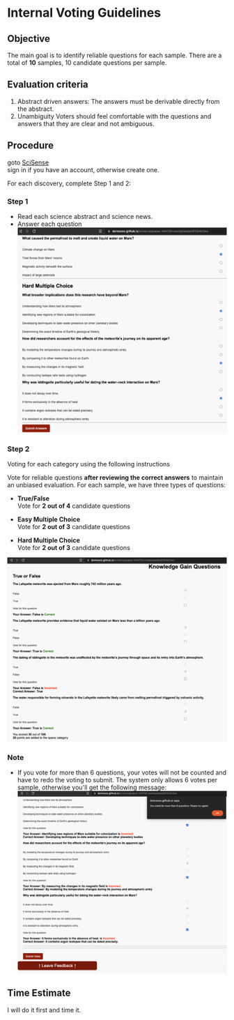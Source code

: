 # Internal Voting Guidelines

## Objective 
The main goal is to identify reliable questions for each sample. There are a total of **10** samples, 10 candidate questions per sample. 

## Evaluation criteria
1. Abstract driven answers:
  The answers must be derivable directly from the abstract.
2. Unambiguity
  Voters should feel comfortable with the questions and answers that they are clear and not ambiguous. 

## Procedure

goto [SciSense](https://domsoos.github.io/scisense/index.html)    
sign in if you have an account, otherwise create one.

For each discovery, complete Step 1 and 2:
### Step 1
- Read each science abstract and science news. 
- Answer each question
![Step 1. Answering each question](./imgs/step1.png)

### Step 2
Voting for each category using the following instructions   

Vote for reliable questions **after reviewing the correct answers** to maintain an unbiased evaluation. For each sample, we have three types of questions:
- **True/False**   
Vote for **2 out of 4** candidate questions

- **Easy Multiple Choice**   
Vote for **2 out of 3** candidate questions

- **Hard Multiple Choice**   
Vote for **2 out of 3** candidate questions

![Step 2. Vote for two questions in each category](./imgs/step2.png)

### Note  
- If you vote for more than 6 questions, your votes will not be counted and have to redo the voting to submit. 
The system only allows 6 votes per sample, otherwise you'll get the following message: 
![Voting Error Message](./imgs/vote-error.png)

## Time Estimate

I will do it first and time it. 


